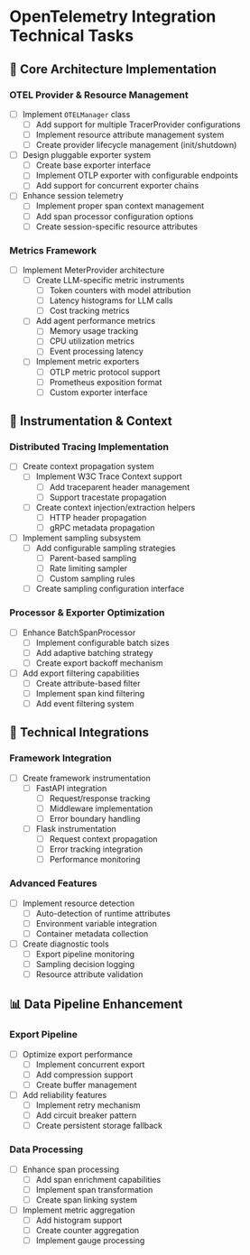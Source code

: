 # OpenTelemetry Integration Technical Tasks

## 🎯 Core Architecture Implementation

### OTEL Provider & Resource Management
- [ ] Implement `OTELManager` class
  - [ ] Add support for multiple TracerProvider configurations
  - [ ] Implement resource attribute management system
  - [ ] Create provider lifecycle management (init/shutdown)
- [ ] Design pluggable exporter system
  - [ ] Create base exporter interface
  - [ ] Implement OTLP exporter with configurable endpoints
  - [ ] Add support for concurrent exporter chains
- [ ] Enhance session telemetry
  - [ ] Implement proper span context management
  - [ ] Add span processor configuration options
  - [ ] Create session-specific resource attributes

### Metrics Framework
- [ ] Implement MeterProvider architecture
  - [ ] Create LLM-specific metric instruments
    - [ ] Token counters with model attribution
    - [ ] Latency histograms for LLM calls
    - [ ] Cost tracking metrics
  - [ ] Add agent performance metrics
    - [ ] Memory usage tracking
    - [ ] CPU utilization metrics
    - [ ] Event processing latency
  - [ ] Implement metric exporters
    - [ ] OTLP metric protocol support
    - [ ] Prometheus exposition format
    - [ ] Custom exporter interface

## 🔄 Instrumentation & Context

### Distributed Tracing Implementation
- [ ] Create context propagation system
  - [ ] Implement W3C Trace Context support
    - [ ] Add traceparent header management
    - [ ] Support tracestate propagation
  - [ ] Create context injection/extraction helpers
    - [ ] HTTP header propagation
    - [ ] gRPC metadata propagation
- [ ] Implement sampling subsystem
  - [ ] Add configurable sampling strategies
    - [ ] Parent-based sampling
    - [ ] Rate limiting sampler
    - [ ] Custom sampling rules
  - [ ] Create sampling configuration interface

### Processor & Exporter Optimization
- [ ] Enhance BatchSpanProcessor
  - [ ] Implement configurable batch sizes
  - [ ] Add adaptive batching strategy
  - [ ] Create export backoff mechanism
- [ ] Add export filtering capabilities
  - [ ] Create attribute-based filter
  - [ ] Implement span kind filtering
  - [ ] Add event filtering system

## 🔧 Technical Integrations

### Framework Integration
- [ ] Create framework instrumentation
  - [ ] FastAPI integration
    - [ ] Request/response tracking
    - [ ] Middleware implementation
    - [ ] Error boundary handling
  - [ ] Flask instrumentation
    - [ ] Request context propagation
    - [ ] Error tracking integration
    - [ ] Performance monitoring

### Advanced Features
- [ ] Implement resource detection
  - [ ] Auto-detection of runtime attributes
  - [ ] Environment variable integration
  - [ ] Container metadata collection
- [ ] Create diagnostic tools
  - [ ] Export pipeline monitoring
  - [ ] Sampling decision logging
  - [ ] Resource attribute validation

## 📊 Data Pipeline Enhancement

### Export Pipeline
- [ ] Optimize export performance
  - [ ] Implement concurrent export
  - [ ] Add compression support
  - [ ] Create buffer management
- [ ] Add reliability features
  - [ ] Implement retry mechanism
  - [ ] Add circuit breaker pattern
  - [ ] Create persistent storage fallback

### Data Processing
- [ ] Enhance span processing
  - [ ] Add span enrichment capabilities
  - [ ] Implement span transformation
  - [ ] Create span linking system
- [ ] Implement metric aggregation
  - [ ] Add histogram support
  - [ ] Create counter aggregation
  - [ ] Implement gauge processing